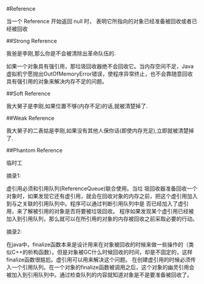 #Reference

当一个 Reference 开始返回 null 时， 表明它所指向的对象已经准备被回收或者已经被回收

##Strong Reference

我爸是李刚,那么你是不会被清除出革命队伍的.

如果一个对象具有强引用，那垃圾回收器绝不会回收它。当内存空间不足，Java虚拟机宁愿抛出OutOfMemoryError错误，使程序异常终止，也不会靠随意回收具有强引用的对象来解决内存不足的问题。

##Soft Reference

我大舅子是李刚,如果位置不够(内存不足)的话,就被清楚掉了.


##Weak Reference

我大舅子的二表姑是李刚,如果没有其他人保你话(即使内存充足),立即就被清楚掉了.

##Phantom Reference

临时工

摘录1:

虚引用必须和引用队列(ReferenceQueue)联合使用。当垃 圾回收器准备回收一个对象时，如果发现它还有虚引用，就会在回收对象的内存之前，把这个虚引用加入到与之关联的引用队列中。程序可以通过判断引用队列中是 否已经加入了虚引用，来了解被引用的对象是否将要被垃圾回收。
程序如果发现某个虚引用已经被加入到引用队列，那么就可以在所引用的对象的内存被回收之前采取必要的行动。

摘录2:

在java中，finalize函数本来是设计用来在对象被回收的时候来做一些操作的（类似C++的析构函数）。但是对象被GC什么时候回收的时间，却是不固定的，这样finalize函数很尴尬。虚引用可以用来解决这个问题。
在创建虚引用的时候必须传入一个引用队列。在一个对象的finalize函数被调用之后，这个对象的幽灵引用会被加入到引用队列中。通过检查队列的内容就知道对象是不是要准备被回收了。


